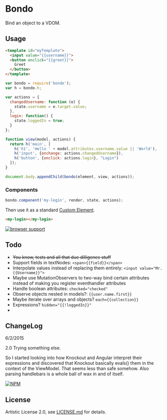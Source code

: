 # Bondo
Bind an object to a VDOM.

## Usage

```html
<template id="myTemplate">
  <input value="{{username}}">
  <button onclick="{{greet}}">
    Greet
  </button>
</template>
```

```js
var bondo = require('bondo');
var h = bondo.h;

var actions = {
  changedUsername: function (e) {
    state.username = e.target.value;
  },
  login: function() {
    state.loggedIn = true;
  }
};

function view(model, actions) {
  return h('main', [
    h('h1', 'Hello ' + model.attributes.username.value || 'World'),
    h('input', {onchange: actions.changedUsername}),
    h('button', {onclick: actions.login}, "Login")
  ]);
}

document.body.appendChild(bondo(element, view, actions));
```

### Components

```js
bondo.component('my-login', render, state, actions);
```

Then use it as a standard [Custom Element](https://w3c.github.io/webcomponents/spec/custom/). 

```html
<my-login></my-login>
```

[![browser support](https://ci.testling.com/jessehattabaugh/bondo.png)](https://ci.testling.com/jessehattabaugh/bondo)

## Todo

* ~~You know, tests and all that due dilligence stuff~~
* Support fields in textNodes: `<span>{{field}}</span>`
* Interpolate values instead of replacing them entirely: `<input value="Mr. {{Username}}">`
* Maybe use MutationObservers to two-way bind certain attributes instead of making you register eventhandler attributes
* Handle boolean attributes: `checked="checked"`
* Observe objects nested in models?: `{{user.name.first}}`
* Maybe iterate over arrays and objects? `each={{collection}}`
* Expressions? `hidden="{{!loggedIn}}"`
* 

## ChangeLog

6/2/2015

2.0 Trying something else. 

So I started looking into how Knockout and Angular interpret their expressions and discovered that Knockout basically evals() them in the context of the ViewModel. That seems less than safe somehow. Also parsing handlebars is a whole ball of wax in and of itself. 

[![NPM](https://nodei.co/npm/bondo.png)](https://www.npmjs.com/package/bondo)

## License

Artistic License 2.0, see [LICENSE.md](http://github.com/jessehattabaugh/bondo/blob/master/LICENSE.md) for details.
